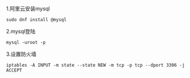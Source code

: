 1.阿里云安装mysql

```shell
sudo dnf install @mysql

```





2.mysql登陆

```shell
mysql -uroot -p
```



3.设置防火墙

```shell
iptables -A INPUT -m state --state NEW -m tcp -p tcp --dport 3306 -j ACCEPT
```